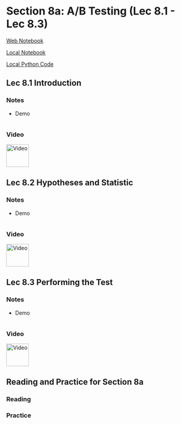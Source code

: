 # Section 8a: A/B Testing (Lec 8.1 - Lec 8.3)

[Web Notebook](https://hub.data8x.berkeley.edu/user/59d217c894d11dbd21d2d37ef6ae9675/notebooks/materials-x18/lec/x18/2/lec8.ipynb)

[Local Notebook](./notebooks/lec8.ipynb)

[Local Python Code](./notebooks/lec8.py)

## Lec 8.1 Introduction

### Notes

+ Demo
    ```python

    ```

### Video

<a href="https://edx-video.net/BERD82FD2018-V002600_DTH.mp4" alt="Lec 8.1 Introduction" target="_blank">
  <img src="http://files.softicons.com/download/system-icons/windows-8-metro-invert-icons-by-dakirby309/png/64x64/Folders%20&%20OS/My%20Videos.png" alt="Video" width="60px"> 
</a>


## Lec 8.2 Hypotheses and Statistic

### Notes

+ Demo
    ```python

    ```

### Video

<a href="https://edx-video.net/BERD82FD2018-V002500_DTH.mp4" alt="Lec 8.2 Hypotheses and Statistic" target="_blank">
  <img src="http://files.softicons.com/download/system-icons/windows-8-metro-invert-icons-by-dakirby309/png/64x64/Folders%20&%20OS/My%20Videos.png" alt="Video" width="60px"> 
</a>


## Lec 8.3 Performing the Test

### Notes

+ Demo
    ```python

    ```

### Video

<a href="https://edx-video.net/BERD82FD2018-V002800_DTH.mp4" alt="Lec 8.3 Performing the Test" target="_blank">
  <img src="http://files.softicons.com/download/system-icons/windows-8-metro-invert-icons-by-dakirby309/png/64x64/Folders%20&%20OS/My%20Videos.png" alt="Video" width="60px"> 
</a>


## Reading and Practice for Section 8a

### Reading


### Practice



